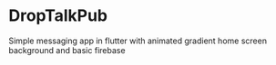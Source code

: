 # DropTalkPub
Simple messaging app in flutter with animated gradient home screen background and basic firebase
